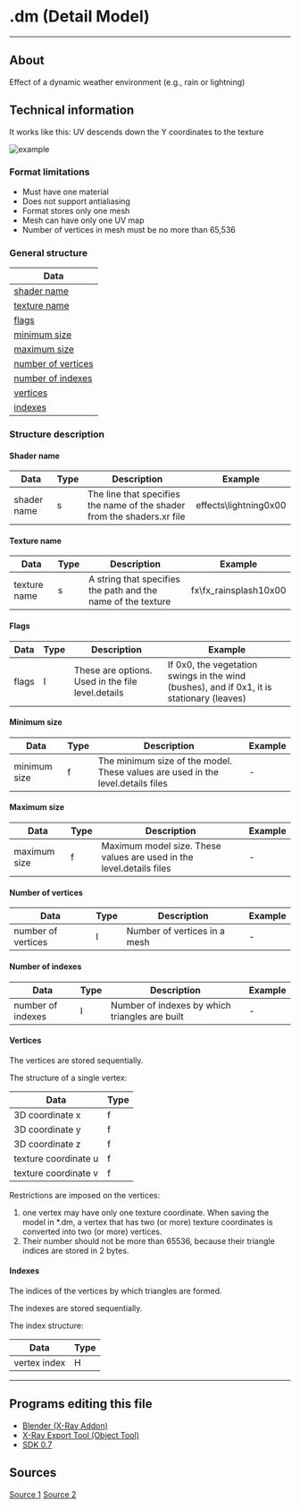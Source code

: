 # .dm (Detail Model)

___

## About

Effect of a dynamic weather environment (e.g., rain or lightning)

## Technical information

It works like this: UV descends down the Y coordinates to the texture

![example](images/dm.gif)

### Format limitations

- Must have one material
- Does not support antialiasing
- Format stores only one mesh
- Mesh can have only one UV map
- Number of vertices in mesh must be no more than 65,536

### General structure

| Data |
|---|
| [shader name](#shader-name) |
| [texture name](#texture-name) |
| [flags](#flags) |
| [minimum size](#minimum-size) |
| [maximum size](#maximum-size) |
| [number of vertices](#number-of-vertices) |
| [number of indexes](#number-of-indexes) |
| [vertices](#vertices) |
| [indexes](#indexes) |

### Structure description

#### Shader name

| Data | Type | Description | Example |
|---|---|---|---|
| shader name | s | The line that specifies the name of the shader from the shaders.xr file | effects\lightning0x00 |

#### Texture name

| Data | Type | Description | Example |
|---|---|---|---|
| texture name | s | A string that specifies the path and the name of the texture | fx\fx_rainsplash10x00 |

#### Flags

| Data | Type | Description | Example |
|---|---|---|---|
| flags | I | These are options. Used in the file level.details | If 0x0, the vegetation swings in the wind (bushes), and if 0x1, it is stationary (leaves) |

#### Minimum size

| Data | Type | Description | Example |
|---|---|---|---|
| minimum size | f | The minimum size of the model. These values are used in the level.details files | - |

#### Maximum size

| Data | Type | Description | Example |
|---|---|---|---|
| maximum size | f | Maximum model size. These values are used in the level.details files | - |

#### Number of vertices

| Data | Type | Description | Example |
|---|---|---|---|
| number of vertices | I | Number of vertices in a mesh | - |

#### Number of indexes

| Data | Type | Description | Example |
|---|---|---|---|
| number of indexes | I | Number of indexes by which triangles are built | - |

#### Vertices

The vertices are stored sequentially.

The structure of a single vertex:

| Data | Type |
|---|---|
| 3D coordinate x | f |
| 3D coordinate y | f |
| 3D coordinate z | f |
| texture coordinate u | f |
| texture coordinate v | f |

Restrictions are imposed on the vertices:

1. one vertex may have only one texture coordinate. When saving the model in *.dm, a vertex that has two (or more) texture coordinates is converted into two (or more) vertices.
2. Their number should not be more than 65536, because their triangle indices are stored in 2 bytes.

#### Indexes

The indices of the vertices by which triangles are formed.

The indexes are stored sequentially.

The index structure:

| Data | Type |
|---|---|
| vertex index | H |

___

## Programs editing this file

- [Blender (X-Ray Addon)](../../blender/index.html)
- [X-Ray Export Tool (Object Tool)](../../modding-tools-and-resources/modding-modding-tools/xray-export-tool.md)
- [SDK 0.7](../../sdk/index.html)

## Sources

[Source 1](http://stalkerin.gameru.net/wiki/index.php?title=%D0%A4%D0%BE%D1%80%D0%BC%D0%B0%D1%82_%D1%84%D0%B0%D0%B9%D0%BB%D0%BE%D0%B2_*.dm)
[Source 2](https://github.com/PavelBlend/blender-xray/wiki/Formats#dm)
